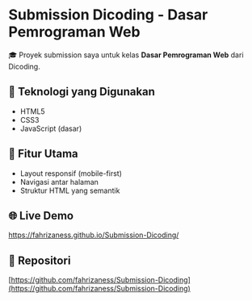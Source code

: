 # Submission Dicoding - Dasar Pemrograman Web

🎓 Proyek submission saya untuk kelas **Dasar Pemrograman Web** dari Dicoding.

## 🔧 Teknologi yang Digunakan
- HTML5
- CSS3
- JavaScript (dasar)

## 🎯 Fitur Utama
- Layout responsif (mobile-first)
- Navigasi antar halaman
- Struktur HTML yang semantik

## 🌐 Live Demo
https://fahrizaness.github.io/Submission-Dicoding/

## 📂 Repositori
[https://github.com/fahrizaness/Submission-Dicoding](https://github.com/fahrizaness/Submission-Dicoding)


